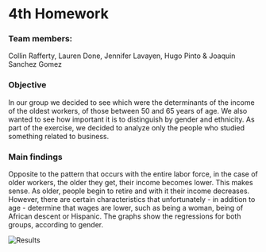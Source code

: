 # 4th Homework

### Team members:
Collin Rafferty, Lauren Done, Jennifer Lavayen, Hugo Pinto & Joaquin Sanchez Gomez


### Objective
In our group we decided to see which were
the determinants of the income of the oldest workers, of those 
between 50 and 65 years of age. 
We also wanted to see how important it is to distinguish by gender and ethnicity. 
As part of the exercise, we decided to analyze only the people who studied 
something related to business.

### Main findings
Opposite to the pattern that occurs with the entire labor force, in the case 
of older workers, the older they get, their income becomes lower. 
This makes sense. As older, people begin to retire and with it their income decreases. 
However, there are certain characteristics that unfortunately - in addition to age - 
determine that wages are lower, such as being a woman, being of African descent or Hispanic. 
The graphs show the regressions for both groups, according to gender.


![Results](https://user-images.githubusercontent.com/89624741/136491162-6b2b736c-27ec-4868-8ad5-3a6ef7fc6f2e.png)
